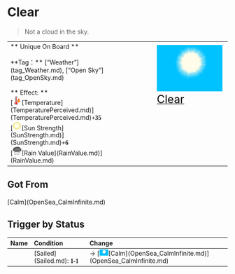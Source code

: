 # Clear  
> Not a cloud in the sky.  
  
<table class="table table-bordered" data-toggle="table"  data-show-header="false"><thead style="display:none"><tr ><th  style="width:50%;text-align:left;vertical-align:top;"  >title</th><th  style="width:50%;text-align:left;vertical-align:top;"  ></th></tr></thead><tr ><td  style="width:50%;text-align:left;vertical-align:top;"  >** Unique On Board **<br><br>**Tag：**	[“Weather”](tag_Weather.md), [“Open Sky”](tag_OpenSky.md)<br><br>** Effect: **<br>[<div style="width:20px;display:inline-block;text-align:center"><img decoding="async" src="../wiki/Sprite/Hot.png" href="a.md" style="max-width:20px;max-height:20px;"></div>[Temperature](TemperaturePerceived.md)](TemperaturePerceived.md)<span style="font-family:ui-monospace"><b>+35</b></span><br>[<div style="width:20px;display:inline-block;text-align:center"><img decoding="async" src="../wiki/Sprite/SunIcon.png" href="a.md" style="max-width:20px;max-height:20px;"></div>[Sun Strength](SunStrength.md)](SunStrength.md)<span style="font-family:ui-monospace"><b>+6</b></span><br>[<div style="width:20px;display:inline-block;text-align:center"><img decoding="async" src="../wiki/Sprite/RainLight.png" href="a.md" style="max-width:20px;max-height:20px;"></div>[Rain Value](RainValue.md)](RainValue.md)</td><td  style="width:50%;text-align:left;vertical-align:top;"  ><div style="float:right; margin:5px"><div class="gamecard" style="width:150px; height:225px;"><a href="TropicalIsland_ClearInfinite.md" style="color:black"><img decoding="async" src="../wiki/Sprite/WeatherClear_0.png" class="cardimage" style="max-width:150px;max-height:225px;"><span style="font-size: 25px;">Clear</span></a></div></div></td></tr></tbody></table>  
  
## Got From  
<div style="display:inline-block"><div class="gamedatalist" style="text-align:left;min-width:200px;min-height:0px;"><div style="display:inline-block"><div style="display:inline-block;vertical-align:middle;"></div><div style="display:inline-block;vertical-align:middle;">[Calm](OpenSea_CalmInfinite.md)</div></div></div></div>  
  
## Trigger by Status  
<table class="table table-bordered" data-toggle="table"  ><thead style=""><tr ><th  style="text-align:left;vertical-align:top;"  data-sortable="true"  >Name</th><th  style="text-align:left;vertical-align:top;"  >Condition</th><th  style="text-align:left;vertical-align:top;"  >Change</th></tr></thead><tr ><td  style="text-align:left;vertical-align:top;"  ></td><td  style="text-align:left;vertical-align:top;"  >[Sailed](Sailed.md): <span style="font-family:ui-monospace"><b>1-1</b></span></td><td  style="text-align:left;vertical-align:top;"  >→ [<div style="width:20px;display:inline-block;text-align:center"><img decoding="async" src="../wiki/Sprite/WeatherClear_0.png" href="a.md" style="max-width:20px;max-height:20px;"></div>[Calm](OpenSea_CalmInfinite.md)](OpenSea_CalmInfinite.md)</td></tr></tbody></table>  
  


<script>document.title="Clear - Card Survival Wiki";</script>